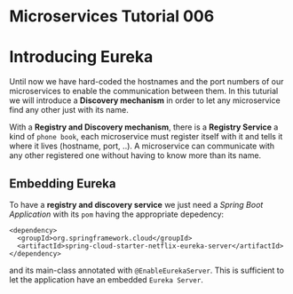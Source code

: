 # Microservices Tutorial 006
# Introducing Eureka 
Until now we have hard-coded the hostnames and the port numbers of our microservices to enable the communication between them.
In this tuturial we will introduce a **Discovery mechanism** in order to let any microservice find any other just with its name.

With a **Registry and Discovery mechanism**, there is a **Registry Service** a kind of `phone book`, each microservice must register itself with it and tells it where it lives (hostname, port, ..). 
A microservice can communicate with any other registered one without having to know more than its name. 

## Embedding Eureka
To have a **registry  and discovery service** we just need a *Spring Boot Application* with its `pom` having the appropriate depedency:
```
<dependency>
  <groupId>org.springframework.cloud</groupId>
  <artifactId>spring-cloud-starter-netflix-eureka-server</artifactId>
</dependency>
```
 and its main-class annotated with `@EnableEurekaServer`. This is sufficient to let the application have an embedded `Eureka Server`. 

 
<!--stackedit_data:
eyJoaXN0b3J5IjpbLTY2MjE0MjQzNyw3MjY5MzM2MDQsLTE2Nz
A4MjE0NDMsMTUyNDA5NzMsLTExMjk3NzQzNDcsMzI3MTY2MDUy
LC0yNTAwODU5NTUsODQ5Nzg3MjAsLTE0NTc2NDk2MjldfQ==
-->
